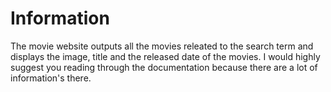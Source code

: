 # Information
The movie website outputs all the movies releated to the search term and displays the image, title and the released date of the movies. I would highly suggest you reading through the documentation because there are a lot of information's there.
